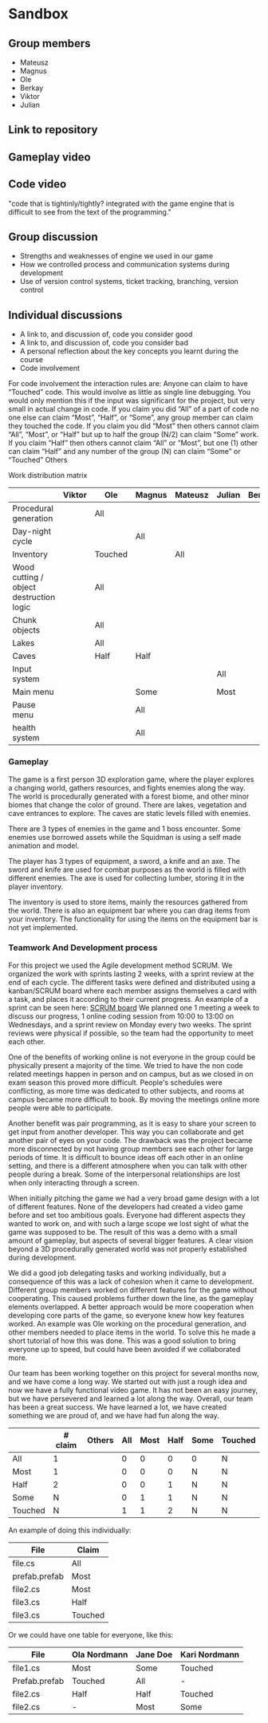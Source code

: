 # Sandbox 

## Group members

* Mateusz
* Magnus
* Ole
* Berkay
* Viktor
* Julian

## Link to repository

## Gameplay video

## Code video
"code that is tightinly/tightly? integrated with the game engine that is difficult to see from the text of the programming."

## Group discussion
* Strengths and weaknesses of engine we used in our game
* How we controlled process and communication systems during development
* Use of version control systems, ticket tracking, branching, version control






## Individual discussions
* A link to, and discussion of, code you consider good
* A link to, and discussion of, code you consider bad
* A personal reflection about the key concepts you learnt during the course
* Code involvement


For code involvement the interaction rules are:
Anyone can claim to have “Touched” code. This would involve as little as single line debugging. You would only mention this if the input was significant for the project, but very small in actual change in code.
If you claim you did “All” of a part of code no one else can claim “Most”, “Half”, or “Some”, any group member can claim they touched the code.
If you claim you did “Most” then others cannot claim “All”, “Most”, or “Half” but up to half the group (N/2) can claim “Some” work.
If you claim “Half” then others cannot claim “All” or “Most”, but one (1) other can claim “Half” and any number of the group (N) can claim “Some” or “Touched” Others



Work distribution matrix

|                                         | Viktor | Ole     | Magnus | Mateusz | Julian | Berkay |
|-----------------------------------------|--------|---------|--------|---------|--------|--------|
| Procedural generation                   |        | All     |        |         |        |        | 
| Day-night cycle                         |        |         | All    |         |        |        | 
| Inventory                               |        | Touched |        | All     |        |        | 
| Wood cutting / object destruction logic |        | All     |        |         |        |        | 
| Chunk objects                           |        | All     |        |         |        |        | 
| Lakes                                   |        | All     |        |         |        |        | 
| Caves                                   |        | Half    | Half   |         |        |        |
| Input system                            |        |         |        |         | All    |        |
| Main menu                               |        |         | Some   |         | Most   |        | 
| Pause menu                              |        |         | All    |         |        |        | 
| health system                           |        |         | All    |         |        |        |




### Gameplay
The game is a  first person 3D exploration game, where the player explores a changing world, gathers resources, and fights enemies along the way. The world is procedurally generated with a forest biome, and other minor biomes that change the color of ground. There are lakes, vegetation and cave entrances to explore. The caves are static levels filled with enemies.

There are 3 types of enemies in the game and 1 boss encounter. Some enemies use borrowed assets while the Squidman is using a self made animation and model.

The player has 3 types of equipment, a sword, a knife and an axe. The sword and knife are used for combat purposes as the world is filled with different enemies. The axe is used for collecting lumber, storing it in the player inventory.

The inventory is used to store items, mainly the resources gathered from the world. There is also an equipment bar where you can drag items from your inventory. The functionality for using the items on the equipment bar is not yet implemented.

### Teamwork And Development process

For this project we used the Agile development method SCRUM. We organized the work with sprints lasting 2 weeks, with a sprint review at the end of each cycle. The different tasks were defined and distributed using a kanban/SCRUM board where each member assigns themselves a card with a task, and places it according to their current progress. An example of a sprint can be seen here: [SCRUM board](https://github.com/oleelnes/Sandbox/blob/master/Reports/images/terllo_board.png?raw=true) We planned one 1 meeting a week to discuss our progress, 1 online coding session from 10:00 to 13:00 on Wednesdays, and a sprint review on Monday every two weeks. The sprint reviews were physical if possible, so the team had the opportunity to meet each other. 

One of the benefits of working online is not everyone in the group could be physically present a majority of the time. We tried to have the non code related meetings happen in person and on campus, but as we closed in on exam season this proved more difficult. People's schedules were conflicting, as more time was dedicated to other subjects, and rooms at campus became more difficult to book. By moving the meetings online more people were able to participate. 

Another benefit was pair programming, as it is easy to share your screen to get input from another developer. This way you can collaborate and get another pair of eyes on your code. The drawback was the project became more disconnected by not having group members see each other for large periods of time. It is difficult to bounce ideas off each other in an online setting, and there is a different atmosphere when you can talk with other people during a break. Some of the interpersonal relationships are lost when only interacting through a screen. 

When initially pitching the game we had a very broad game design with a lot of different features. None of the developers had created a video game before and set too ambitious goals. Everyone had different aspects they wanted to work on, and with such a large scope we lost sight of what the game was supposed to be. The result of this was a demo with a small amount of gameplay, but aspects of several bigger features. A clear vision beyond a 3D procedurally generated world was not properly established during development. 

We did a good job delegating tasks and working individually, but a consequence of this was a lack of cohesion when it came to development. Different group members worked on different features for the game without cooperating. This caused problems further down the line, as the gameplay elements overlapped. A better approach would be more cooperation when developing core parts of the game, so everyone knew how key features worked. An example was Ole working on the procedural generation, and other members needed to place items in the world. To solve this he made a short tutorial of how this was done. This was a good solution to bring everyone up to speed, but could have been avoided if we collaborated more.

Our team has been working together on this project for several months now, and we have come a long way. We started out with just a rough idea and now we have a fully functional video game. It has not been an easy journey, but we have persevered and learned a lot along the way. Overall, our team has been a great success. We have learned a lot, we have created something we are proud of, and we have had fun along the way.












| | # claim | Others | All	| Most | Half | Some | Touched |
|------|------|--------|----|-----|-----|-----|-----|
| All	| 1 |        | 0      | 0 | 0 | 0 | N |
| Most | 1 |        | 0      | 0 | 0 | N | N |
| Half | 2 |        | 0      | 0 | 1 | N | N |
| Some | N |        | 0      | 1 | 1 | N | N |
| Touched | N |        | 1      | 1 | 2 | N | N |

An example of doing this individually:

| File | Claim |
|-----|-----|
|file.cs|All|
|prefab.prefab|Most|
|file2.cs|Most|
|file3.cs|Half|
|file3.cs|Touched|

Or we could have one table for everyone, like this:

| File | Ola Nordmann   | Jane Doe   | Kari Nordmann  |
|------|----------------|------------|----------------|
| file1.cs | Most           | Some       | Touched        |
| Prefab.prefab | Touched        | All        | -              |
| file2.cs | Half           | Half       | Touched        |
| file2.cs | -              | Most       | Some           |
